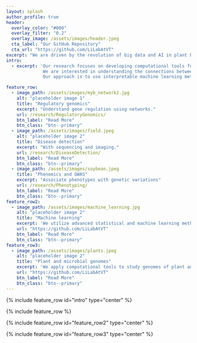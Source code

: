 ```yaml
---
layout: splash
author_profile: true
header:
  overlay_color: "#000"
  overlay_filter: "0.2"
  overlay_image: /assets/images/header.jpeg
  cta_label: "Our GitHub Repository"
  cta_url: "https://github.com/LiLabAtVT"
excerpt: "We are driven by the revolution of big data and AI in plant biology and agriculture."
intro:
  - excerpt: 'Our research focuses on developing computational tools for genomic and phenomic data analysis. 
              We are interested in understanding the connections between genotypes and phenotypes. 
              Our approach is to use interpretable machine learning methods to extract meaningful information from big data and to make actionable predictions.'

feature_row:
  - image_path: /assets/images/myb_network2.jpg
    alt: "placeholder image 1"
    title: "Regulatory genomics"
    excerpt: "Understand gene regulation using networks."
    url: /research/RegulatoryGenomics/
    btn_label: "Read More"
    btn_class: "btn--primary"
  - image_path: /assets/images/field.jpeg
    alt: "placeholder image 2"
    title: "Disease detection"
    excerpt: "With sequencing and imaging."
    url: /research/DiseaseDetection/
    btn_label: "Read More"
    btn_class: "btn--primary"
  - image_path: /assets/images/soybean.jpeg
    title: "Phenomics and GWAS"
    excerpt: "Associate phenotypes with genetic variations"
    url: /research/Phenotyping/
    btn_label: "Read More"
    btn_class: "btn--primary"
feature_row2:
  - image_path: /assets/images/machine_learning.jpg
    alt: "placeholder image 2"
    title: "Machine learning"
    excerpt: 'We utilize advanced statistical and machine learning methods in genomics and phenomics research'
    url: "https://github.com/LiLabAtVT"
    btn_label: "Read More"
    btn_class: "btn--primary"
feature_row3:
  - image_path: /assets/images/plants.jpeg
    alt: "placeholder image 2"
    title: "Plant and microbial genomes"
    excerpt: 'We apply computational tools to study genomes of plant and microbial species'
    url: "https://github.com/LiLabAtVT"
    btn_label: "Read More"
    btn_class: "btn--primary"
---
```

{% include feature_row id="intro" type="center" %}

{% include feature_row %}

{% include feature_row id="feature_row2" type="center" %}

{% include feature_row id="feature_row3" type="center" %}
